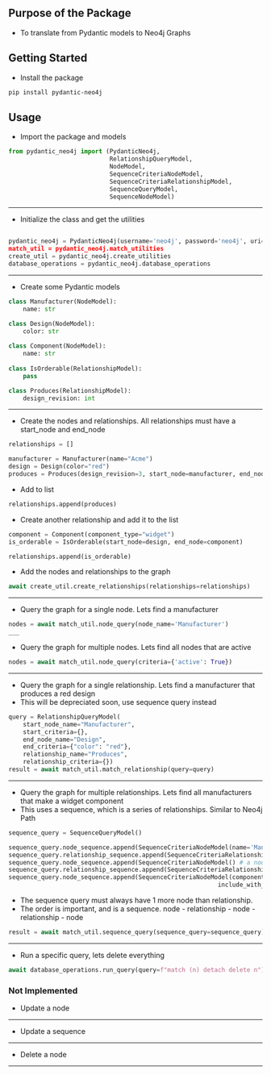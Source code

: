 

## Purpose of the Package
+ To translate from Pydantic models to Neo4j Graphs

## Getting Started
+ Install the package
```bash
pip install pydantic-neo4j
```

## Usage
+ Import the package and models
```python
from pydantic_neo4j import (PydanticNeo4j, 
                            RelationshipQueryModel,
                            NodeModel,
                            SequenceCriteriaNodeModel,
                            SequenceCriteriaRelationshipModel,  
                            SequenceQueryModel, 
                            SequenceNodeModel)
```
___
+ Initialize the class and get the utilities
```python

pydantic_neo4j = PydanticNeo4j(username='neo4j', password='neo4j', uri='neo4j://localhost:7687)
match_util = pydantic_neo4j.match_utilities
create_util = pydantic_neo4j.create_utilities
database_operations = pydantic_neo4j.database_operations
```
___
+ Create some Pydantic models
```python
class Manufacturer(NodeModel):
    name: str

class Design(NodeModel):
    color: str
    
class Component(NodeModel):
    name: str
    
class IsOrderable(RelationshipModel):
    pass

class Produces(RelationshipModel):
    design_revision: int
```
___
+ Create the nodes and relationships. All relationships must have a start_node and end_node
```python
relationships = []

manufacturer = Manufacturer(name="Acme")
design = Design(color="red")
produces = Produces(design_revision=3, start_node=manufacturer, end_node=design)
```
+ Add to list
```python
relationships.append(produces)
```
+ Create another relationship and add it to the list
```python
component = Component(component_type="widget")
is_orderable = IsOrderable(start_node=design, end_node=component)

relationships.append(is_orderable)
```

+ Add the nodes and relationships to the graph
```python
await create_util.create_relationships(relationships=relationships)
````
___
+ Query the graph for a single node. Lets find a manufacturer
```python
nodes = await match_util.node_query(node_name='Manufacturer')
___
```
+ Query the graph for multiple nodes. Lets find all nodes that are active
```python
nodes = await match_util.node_query(criteria={'active': True})
```
___
+ Query the graph for a single relationship. Lets find a manufacturer that produces a red design
+ This will be depreciated soon, use sequence query instead
```python
query = RelationshipQueryModel(
    start_node_name="Manufacturer",
    start_criteria={},
    end_node_name="Design",
    end_criteria={"color": "red"},
    relationship_name="Produces",
    relationship_criteria={})
result = await match_util.match_relationship(query=query)
```
___
+ Query the graph for multiple relationships. Lets find all manufacturers that make a widget component
+ This uses a sequence, which is a series of relationships. Similar to Neo4j Path
```python
sequence_query = SequenceQueryModel()

sequence_query.node_sequence.append(SequenceCriteriaNodeModel(name='Manufacturer'))
sequence_query.relationship_sequence.append(SequenceCriteriaRelationshipModel()) # a relationship with no criteria
sequence_query.node_sequence.append(SequenceCriteriaNodeModel() # a node with no criteria specified
sequence_query.relationship_sequence.append(SequenceCriteriaRelationshipModel()) #a realtoinship with no criteria
sequence_query.node_sequence.append(SequenceCriteriaNodeModel(component_type="widget", 
                                                          include_with_return=True))
```
+ The sequence query must always have 1 more node than relationship.
+ The order is important, and is a sequence. node - relationship - node - relationship - node
```python
result = await match_util.sequence_query(sequence_query=sequence_query)
```
___
+ Run a specific query, lets delete everything
```python
await database_operations.run_query(query=f"match (n) detach delete n")
```



### Not Implemented

+ Update a node
___
+ Update a sequence
___
+ Delete a node
___

